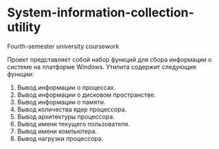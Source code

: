 # System-information-collection-utility
Fourth-semester university coursework

Проект представляет собой набор функций для сбора информации о системе на платформе Windows. Утилита содержит следующие функции:
1. Вывод информации о процессах.
2. Вывод информации о дисковом пространстве.
3. Вывод информации о памяти.
4. Вывод количества ядер процессора.
5. Вывод архитектуры процессора.
6. Вывод имени текущего пользователя.
7. Вывод имени компьютера.
8. Вывод нагрузки процессора.
